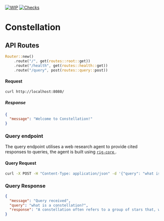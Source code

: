 [![WIP](https://img.shields.io/badge/status-WIP-yellow.svg)](https://github.com/kurtismassey/constellation)
[![Checks](https://github.com/kurtismassey/constellation/actions/workflows/checks.yaml/badge.svg)](https://github.com/kurtismassey/constellation/actions/workflows/checks.yaml)


# Constellation

## API Routes

```rust
Router::new()
    .route("/", get(routes::root::get))
    .route("/health", get(routes::health::get))
    .route("/query", post(routes::query::post))
```

#### Request

```bash
curl http://localhost:8080/
```

##### Response

```json
{
  "message": "Welcome to Constellation!"
}
```

### Query endpoint

The query endpoint utilises a web research agent to provide cited responses to queries, the agent is built using [`rig-core` ](https://github.com/0xPlaygrounds/rig/tree/main).

#### Query Request

```bash
curl -X POST -H "Content-Type: application/json" -d '{"query": "what is a constellation?"}' http://localhost:8080/query
```

### Query Response

```json
{
  "message": "Query received",
  "query": "what is a constellation?",
  "response": "A constellation often refers to a group of stars that, when lines are drawn between them, resemble a certain shape that has been named. These stars are far from Earth and are not connected to each other. Some stars in a constellation may be close together, while others are very distant. However, if you were to draw lines in the sky between the stars—like a dot-to-dot puzzle—and use a lot of imagination, the picture would look like a specific object, animal, or person[^1^].\n\nOver time and across different cultures, constellations have been given various names, largely based on what people thought the star patterns resembled. Constellations are influenced by geographical location and time of the year. Nowadays, astronomers still use constellations to name stars and meteor showers[^1^].\n\n[^1^]: https://spaceplace.nasa.gov/constellations/en/"
}
```
